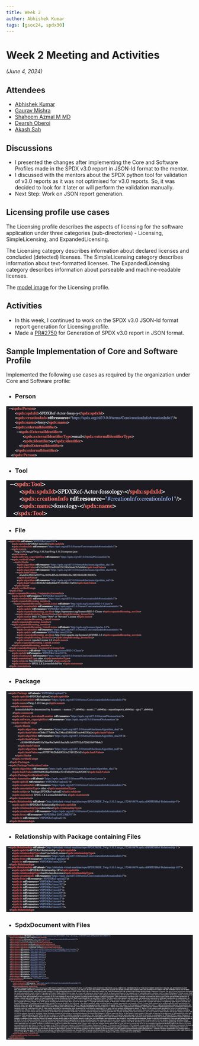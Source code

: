 ```yaml
---
title: Week 2
author: Abhishek Kumar
tags: [gsoc24, spdx30]
---
```

<!--
SPDX-License-Identifier: CC-BY-SA-4.0
SPDX-FileCopyrightText: 2024 Abhishek Kumar <akumar17871@gmail.com>
-->

# Week 2 Meeting and Activities

_(June 4, 2024)_

## Attendees

* [Abhishek Kumar](https://github.com/abhi-kumar17871)
* [Gaurav Mishra](https://github.com/GMishx)
* [Shaheem Azmal M MD](https://github.com/shaheemazmalmmd)
* [Dearsh Oberoi](https://github.com/deo002)
* [Akash Sah](https://github.com/Akashsah2003)

## Discussions

* I presented the changes after implementing the Core and Software Profiles made in the SPDX v3.0 report in JSON-ld format to the mentor.
* I discussed with the mentors about the SPDX python tool for validation of v3.0 reports as it was not optimised for v3.0 reports. So, it was decided to look for it later or will perform the validation manually.
* Next Step: Work on JSON report generation.

## Licensing profile use cases
The Licensing profile describes the aspects of licensing for the software application under three categories (sub-directories) - Licensing, SimpleLicensing, and ExpandedLicensing.

The Licensing category describes information about declared licenses and concluded (detected) licenses. The SimpleLicensing category describes information about text-formatted licenses. The ExpandedLicensing category describes information about parseable and machine-readable licenses.

The [model image](../assets/model_Licensing.png) for the Licensing profile. 

## Activities

* In this week, I continued to work on the SPDX v3.0 JSON-ld format report generation for Licensing profile.
* Made a [PR#2750](https://github.com/fossology/fossology/pull/2750) for Generation of SPDX v3.0 report in JSON format.

## Sample Implementation of Core and Software Profile

Implemented the following use cases as required by the organization under Core and Software profile:
* ### Person
![Person](../assets/Person.png)
* ### Tool
![Tool](../assets/tool.png)
* ### File
![File](../assets/file.png)
* ### Package
![Package](../assets/Package.png)
* ### Relationship with Package containing Files
![Relationship with Package containing Files](../assets/relationship.png)
* ### SpdxDocument with Files
![SpdxDocument with Files](../assets/spdx_document.png)
